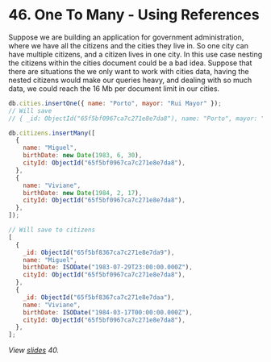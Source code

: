 # 46. One To Many - Using References

Suppose we are building an application for government administration, where we have all the citizens and the cities they live in. So one city can have multiple citizens, and a citizen lives in one city. In this use case nesting the citizens within the cities document could be a bad idea. Suppose that there are situations the we only want to work with cities data, having the nested citizens would make our queries heavy, and dealing with so much data, we could reach the 16 Mb per document limit in our cities.

```javascript
db.cities.insertOne({ name: "Porto", mayor: "Rui Mayor" });
// Will save
// { _id: ObjectId("65f5bf0967ca7c271e8e7da8"), name: "Porto", mayor: "Rui Mayor", }

db.citizens.insertMany([
  {
    name: "Miguel",
    birthDate: new Date(1983, 6, 30),
    cityId: ObjectId("65f5bf0967ca7c271e8e7da8"),
  },
  {
    name: "Viviane",
    birthDate: new Date(1984, 2, 17),
    cityId: ObjectId("65f5bf0967ca7c271e8e7da8"),
  },
]);

// Will save to citizens
[
  {
    _id: ObjectId("65f5bf8367ca7c271e8e7da9"),
    name: "Miguel",
    birthDate: ISODate("1983-07-29T23:00:00.000Z"),
    cityId: ObjectId("65f5bf0967ca7c271e8e7da8"),
  },
  {
    _id: ObjectId("65f5bf8367ca7c271e8e7daa"),
    name: "Viviane",
    birthDate: ISODate("1984-03-17T00:00:00.000Z"),
    cityId: ObjectId("65f5bf0967ca7c271e8e7da8"),
  },
];
```

_View [slides](../slides.pdf) 40._
